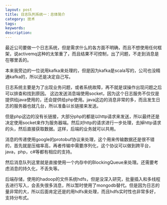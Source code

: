 ```yaml
---
layout: post
title: 日志队列系统一：总体简介
category: 技术
tags: 
keywords: 
description: 
---
```





最近公司要做一个日志系统，但是需求什么的各方面不明确，而且不想使用任何框架，说activemq这种的太笨重了，而且结果不可控制，出了问题，不走到消息是在哪里丢的。

本来我旁边的一位说用kafka来处理的，但是因为kafka是scala写的，公司也没精通kafka的，所以还是决定自己写。

日志系统主要是为了出现业务问题，或者系统故障，再不就是误操作出现问题之后可以排查和找到原因。
这边发送消息端使用socket，因为这个日志服务不仅仅是提供给java使用的，还会提供给php使用。java这边的消息非常的多，而且发生日志的服务器也就几台，所以准备以长链接来发送。

但是php这边的没有长链接，大部分php的都是以http请求来发送，所以最终还是决定使用socket来作为服务器端。然后对http的请求进行一步处理，去掉http请求的头，然后直接获取数据。这样，后端的业务就可以共用。

消息的传递使用google的protobuf协议来处理，这个用来传输数据还是很不错的，首先就是压缩率高，再者传输中需要序列化，这个协议可以做到跨平台，java，php，c#等都有相应的支持。

然后消息队列这里就是直接使用一个内存中的BlockingQueue来处理。还需要考虑消息的持久化，不丢失等。

后端存储，使用的hadoop的文件系统hdfs，但是没深入研究，批量插入和多线程去进行写入，会丢失很多消息，所以暂时使用了mongodb替代。但是因为日志的量非常的大，所以后面肯定还是的用hdfs来处理，而且hdfs实时性也非常多好，支持分布式。


